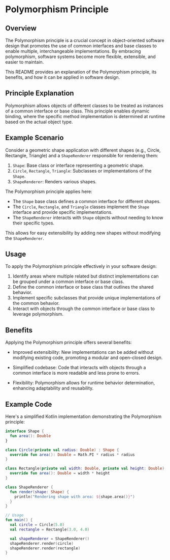 # Polymorphism Principle

## Overview

The Polymorphism principle is a crucial concept in object-oriented software design that promotes the use of common
interfaces and base classes to enable multiple, interchangeable implementations. By embracing polymorphism, software
systems become more flexible, extensible, and easier to maintain.

This README provides an explanation of the Polymorphism principle, its benefits, and how it can be applied in software
design.

## Principle Explanation

Polymorphism allows objects of different classes to be treated as instances of a common interface or base class. This
principle enables dynamic binding, where the specific method implementation is determined at runtime based on the actual
object type.

## Example Scenario

Consider a geometric shape application with different shapes (e.g., Circle, Rectangle, Triangle) and a `ShapeRenderer`
responsible for rendering them:

1. `Shape`: Base class or interface representing a geometric shape.
2. `Circle`, `Rectangle`, `Triangle`: Subclasses or implementations of the `Shape`.
3. `ShapeRenderer`: Renders various shapes.

The Polymorphism principle applies here:

- The `Shape` base class defines a common interface for different shapes.
- The `Circle`, `Rectangle`, and `Triangle` classes implement the `Shape` interface and provide specific
  implementations.
- The `ShapeRenderer` interacts with `Shape` objects without needing to know their specific types.

This allows for easy extensibility by adding new shapes without modifying the `ShapeRenderer`.

## Usage

To apply the Polymorphism principle effectively in your software design:

1. Identify areas where multiple related but distinct implementations can be grouped under a common interface or base
   class.
2. Define the common interface or base class that outlines the shared behavior.
3. Implement specific subclasses that provide unique implementations of the common behavior.
4. Interact with objects through the common interface or base class to leverage polymorphism.

## Benefits

Applying the Polymorphism principle offers several benefits:

- Improved extensibility: New implementations can be added without modifying existing code, promoting a modular and
  open-closed design.

- Simplified codebase: Code that interacts with objects through a common interface is more readable and less prone to
  errors.

- Flexibility: Polymorphism allows for runtime behavior determination, enhancing adaptability and reusability.

## Example Code

Here's a simplified Kotlin implementation demonstrating the Polymorphism principle:

```kotlin
interface Shape {
  fun area(): Double
}

class Circle(private val radius: Double) : Shape {
  override fun area(): Double = Math.PI * radius * radius
}

class Rectangle(private val width: Double, private val height: Double) : Shape {
  override fun area(): Double = width * height
}

class ShapeRenderer {
  fun render(shape: Shape) {
    println("Rendering shape with area: ${shape.area()}")
  }
}

// Usage
fun main() {
  val circle = Circle(5.0)
  val rectangle = Rectangle(3.0, 4.0)

  val shapeRenderer = ShapeRenderer()
  shapeRenderer.render(circle)
  shapeRenderer.render(rectangle)
}
```

